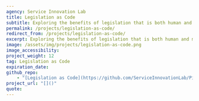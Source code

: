 ```yaml
---
agency: Service Innovation Lab
title: Legislation as Code
subtitle: Exploring the benefits of legislation that is both human and machine readable and what it might take to transition.
permalink: /projects/legislation-as-code/
redirect_from: /projects/legislation-as-code/
excerpt: Exploring the benefits of legislation that is both human and machine readable and what it might take to transition.
image: /assets/img/projects/legislation-as-code.png
image_accessibility: 
project_weight: 12
tag: Legislation as Code
expiration_date:
github_repo:
    - "[Legislation as Code](https://github.com/ServiceInnovationLab/Piccolo)"
project_url: "[]()"
quote:
---
```

